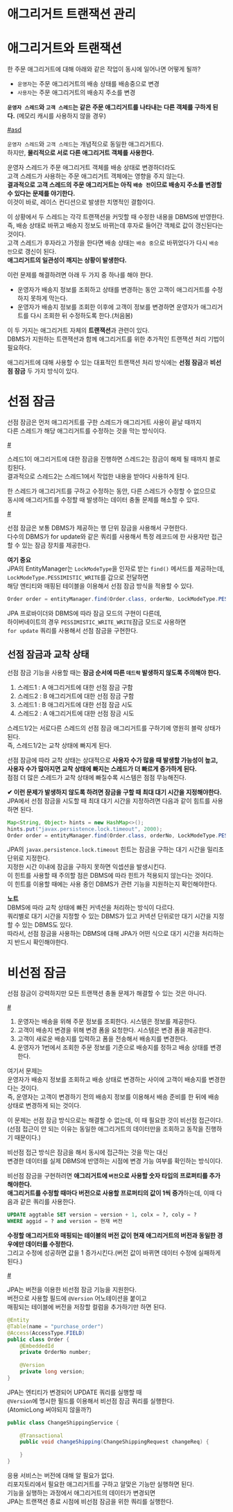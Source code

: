 애그리거트 트랜잭션 관리
==========================
# 애그리거트와 트랜잭션  
한 주문 애그리거트에 대해 아래와 같은 작업이 동시에 일어나면 어떻게 될까?   
  
* `운영자`는 주문 애그리거트의 배송 상태를 배송중으로 변경                  
* `사용자`는 주문 애그리거트의 배송지 주소를 변경                  

**`운영자 스레드`와 `고객 스레드`는 같은 주문 애그리거트를 나타내는 다른 객체를 구하게 된다.** (메모리 캐시를 사용하지 않을 경우)    

[#asd](#)    
  
`운영자 스레드`와 `고객 스레드`는 개념적으로 동일한 애그리거트다.            
하지만, **물리적으로 서로 다른 애그리거트 객체를 사용한다.**          
              
운영자 스레드가 주문 애그리거트 객체를 배송 상태로 변경하더라도              
고객 스레드가 사용하는 주문 애그리거트 객체에는 영향을 주지 않는다.                    
**결과적으로 고객 스레드의 주문 애그리거트는 아직 `배송 전`이므로 배송지 주소를 변경할 수 있다는 문제를 야기한다.**               
이것이 바로, 레이스 컨디션으로 발생한 치명적인 결함이다.       
  
이 상황에서 두 스레드는 각각 트랜잭션을 커밋할 때 수정한 내용을 DBMS에 반영한다.        
즉, 배송 상태로 바뀌고 배송지 정보도 바뀌는데 후자로 들어간 객체로 값이 갱신된다는 것이다.       
고객 스레드가 후자라고 가정을 한다면 배송 상태는 `배송 중`으로 바뀌었다가 다시 `배송 전`으로 갱신이 된다.   
**애그리거트의 일관성이 깨지는 상황이 발생한다.**    

이런 문제를 해결하려면 아래 두 가지 중 하나를 해야 한다.    

* 운영자가 배송지 정보를 조회하고 상태를 변경하는 동안 고객이 애그리거트를 수정하지 못하게 막는다.   
* 운영자가 배송지 정보를 조회한 이후에 고객이 정보를 변경하면 운영자가 애그리거트를 다시 조회한 뒤 수정하도록 한다.(처음봄)   
  
이 두 가지는 애그리거트 자체의 **트랜잭션**과 관련이 있다.        
DBMS가 지원하는 트랜잭션과 함께 애그리거트를 위한 추가적인 트랜잭션 처리 기법이 필요하다.      

애그리거트에 대해 사용할 수 있는 대표적인 트랜잭션 처리 방식에는 **선점 잠금**과 **비선점 잠금** 두 가지 방식이 있다.     

# 선점 잠금    
선점 잠금은 먼저 애그리거트를 구한 스레드가 애그리거트 사용이 끝날 때까지       
다른 스레드가 해당 애그리거트를 수정하는 것을 막는 방식이다.        

[#](#)  
   
스레드1이 애그리거트에 대한 잠금을 진행하면 스레드2는 잠금이 해제 될 때까지 블로킹된다.      
결과적으로 스레드2는 스레드1에서 작업한 내용을 받아다 사용하게 된다.      
   
한 스레드가 애그리거트를 구하고 수정하는 동안, 다른 스레드가 수정할 수 없으므로       
동시에 애그리거트를 수정할 때 발생하는 데이터 충돌 문제를 해소할 수 있다.        
   
[#](#)    
      
선점 잠금은 보통 DBMS가 제공하는 행 단위 잠금을 사용해서 구현한다.        
다수의 DBMS가 for update와 같은 쿼리를 사용해서 특정 레코드에 한 사용자만 접근할 수 있는 잠금 장치를 제공한다.         

**여기 중요**    
JPA의 EntityManager는 `LockModeType`을 인자로 받는 `find()` 메서드를 제공하는데,    
`LockModeType.PESSIMISTIC_WRITE`를 갑으로 전달하면       
해당 엔티티와 매핑된 테이블을 이용해서 선점 잠금 방식을 적용할 수 있다.      

```java
Order order = entityManager.find(Order.class, orderNo, LockModeType.PESSIMISTIC_WRITE);
```

JPA 프로바이더와 DBMS에 따라 잠금 모드의 구현이 다른데,    
하이버네이트의 경우 `PESSIMISTIC_WRITE_WRITE`잠금 모드로 사용하면    
`for update` 쿼리를 사용해서 선점 잠금을 구현한다.       
    
## 선점 잠금과 교착 상태   
선점 잠금 기능을 사용할 때는 **잠금 순서에 따른 `데드락` 발생하지 않도록 주의해야 한다.**         

1. 스레드1 : A 애그리거트에 대한 선점 잠금 구함   
2. 스레드2 : B 애그리거트에 대한 선점 잠금 구함 
3. 스레드1 : B 애그리거트에 대한 선점 잠금 시도 
4. 스레드2 : A 애그리거트에 대한 선점 잠금 시도 

스레드1/2는 서로다른 스레드의 선점 잠금 애그리거트를 구하기에 영원히 블락 상태가 된다.          
즉, 스레드1/2는 교착 상태에 빠지게 된다.     

선점 잠금에 따라 교착 상태는 상대적으로 **사용자 수가 많을 때 발생할 가능성이 높고,**          
**사용자 수가 많아지면 교착 상태에 빠지는 스레드가 더 빠르게 증가하게 된다.**               
점점 더 많은 스레드가 교착 상태에 빠질수록 시스템은 점점 무능해진다.        

**✔ 이런 문제가 발생하지 않도록 하려면 잠금을 구할 때 최대 대기 시간을 지정해야한다.**    
JPA에서 선점 잠금을 시도할 때 최대 대기 시간을 지정하려면 다음과 같이 힘트를 사용하면 된다.   

```java
Map<String, Object> hints = new HashMap<>();
hints.put("javax.persistence.lock.timeout", 2000);
Order order = entityManager.find(Order.class, orderNo, LockModeType.PESSIMISTIC_WRITE, hitns);
```

JPA의 `javax.persistence.lock.timeout` 힌트는 잠금을 구하는 대기 시간을 밀리초 단위로 지정한다.        
지정한 시간 이내에 잠금을 구하지 못하면 익셉션을 발생시킨다.         
이 힌트를 사용할 때 주의할 점은 DBMS에 따라 힌트가 적용되지 않는다는 것이다.        
이 힌트를 이용할 때에는 사용 중인 DBMS가 관련 기능을 지원하는지 확인해야한다.     
 
**노트**      
DBMS에 따라 교착 상태에 빠진 커넥션을 처리하는 방식이 다르다.      
쿼리별로 대기 시간을 지정할 수 있는 DBMS가 있고 커넥션 단위로만 대기 시간을 지정할 수 있는 DBMS도 있다.     
따라서, 선점 잠금을 사용하는 DBMS에 대해 JPA가 어떤 식으로 대기 시간을 처리하는지 반드시 확인해야한다.       
  
# 비선점 잠금
선점 잠금이 강력하지만 모든 트랜잭션 충돌 문제가 해결할 수 있는 것은 아니다.        
  
[#](#)   
  
1. 운영자는 배송을 위해 주문 정보를 조회한다. 시스템은 정보를 제공한다.   
2. 고객이 배송지 변경을 위해 변경 폼을 요청한다. 시스템은 변경 폼을 제공한다.   
3. 고객이 새로운 배송지를 입력하고 폼을 전송해서 배송지를 변경한다.   
4. 운영자가 1번에서 조회한 주문 정보를 기준으로 배송지를 정하고 배송 상태를 변경한다.   
  
여기서 문제는      
운영자가 배송지 정보를 조회하고 배송 상태로 변경하는 사이에 고객이 배송지를 변경한다는 것이다.       
즉, 운영자는 고객이 변경하기 전의 배송지 정보를 이용해서 배송 준비를 한 뒤에 배송 상태로 변경하게 되는 것이다.     
       
이 문제는 선점 잠금 방식으로는 해결할 수 없는데, 이 때 필요한 것이 비선점 접근이다.           
(선점 접근이 안 되는 이유는 동일한 애그리거트의 데이터만을 조회하고 동작을 진행하기 때문이다.)         
   
비선점 접근 방식은 잠금을 해서 동시에 접근하는 것을 막는 대신       
변경한 데이터를 실제 DBMS에 반영하는 시점에 변경 가능 여부를 확인하는 방식이다.    

비선점 잠금을 구현하려면 **애그리거트에 `버전`으로 사용할 숫자 타입의 프로퍼티를 추가해야한다.**       
**애그리거트를 수정할 때마다 버전으로 사용할 프로퍼티의 값이 1씩 증가**하는데, 이때 다음과 같은 쿼리를 사용한다.      
   
```sql
UPDATE aggtable SET version = version + 1, colx = ?, coly = ? 
WHERE aggid = ? and version = 현재 버전   
```  
**수정할 애그리거트와 매핑되는 테이블의 버전 값이 현재 애그리거트의 버전과 동일한 경우에만 데이터를 수정한다.**      
그리고 수정에 성공하면 값을 1 증가시킨다.(버전 값이 바뀌면 데이터 수정에 실패하게 된다.)       

[#](#)   
   
JPA는 버전을 이용한 비선점 잠금 기능을 지원한다.      
버전으로 사용할 필드에 `@Version` 어노테이션을 붙이고      
매핑되는 테이블에 버전을 저장할 컬럼을 추가하기만 하면 된다.      

```java
@Entity
@Table(name = "purchase_order")
@Access(AccessType.FIELD)
public class Order {
    @EmbeddedId
    private OrderNo number;
    
    @Version
    private long version;
}
```
JPA는 엔티티가 변경되어 UPDATE 쿼리를 실행할 때      
`@Version`에 명시한 필드를 이용해서 비선점 잠금 쿼리를 실행한다.      
(AtomicLong 써야되지 않을까?)       
  
```java
public class ChangeShippingService {
    
    @Transactional
    public void changeShipping(ChangeShippingRequest changeReq) {
        
    }
}
```
응용 서비스는 버전에 대해 알 필요가 없다.      
리포지토리에서 필요한 애그리거트를 구하고 알맞은 기능만 실행하면 된다.      
기능을 실행하는 과정에서 애그리거트의 데이터가 변경되면        
JPA는 트랜잭션 종료 시점에 비선점 잠금을 위한 쿼리를 실행한다.   














      
 
 
 





